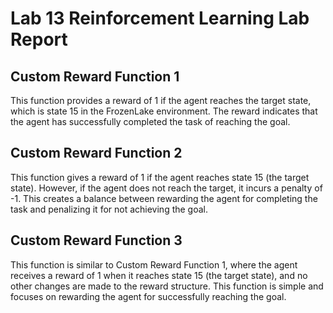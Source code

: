# Lab 13 Reinforcement Learning Lab Report

## Custom Reward Function 1
This function provides a reward of 1 if the agent reaches the target state, which is state 15 in the FrozenLake environment. The reward indicates that the agent has successfully completed the task of reaching the goal.
## Custom Reward Function 2
This function gives a reward of 1 if the agent reaches state 15 (the target state). However, if the agent does not reach the target, it incurs a penalty of -1. This creates a balance between rewarding the agent for completing the task and penalizing it for not achieving the goal.
## Custom Reward Function 3
This function is similar to Custom Reward Function 1, where the agent receives a reward of 1 when it reaches state 15 (the target state), and no other changes are made to the reward structure. This function is simple and focuses on rewarding the agent for successfully reaching the goal.